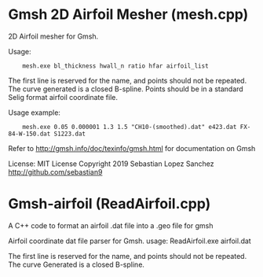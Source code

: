 # Gmsh 2D Airfoil Mesher (mesh.cpp)

2D Airfoil mesher for Gmsh.

Usage:

        mesh.exe bl_thickness hwall_n ratio hfar airfoil_list

The first line is reserved for the name, and points
should not be repeated. The curve generated is
a closed B-spline.  Points should be in a standard
Selig format airfoil coordinate file.

Usage example:

        mesh.exe 0.05 0.000001 1.3 1.5 "CH10-(smoothed).dat" e423.dat FX-84-W-150.dat S1223.dat

Refer to http://gmsh.info/doc/texinfo/gmsh.html for documentation on Gmsh

License: MIT License Copyright 2019 Sebastian Lopez Sanchez http://github.com/sebastian9

# Gmsh-airfoil (ReadAirfoil.cpp)

A C++ code to format an airfoil .dat file into a .geo file for gmsh

Airfoil coordinate dat file parser for Gmsh.
usage: ReadAirfoil.exe airfoil.dat

The first line is reserved for the name, and points should not be repeated. The curve Generated is a closed B-spline.


